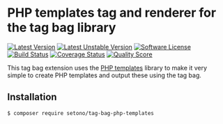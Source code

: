 # PHP templates tag and renderer for the tag bag library

[![Latest Version][ico-version]][link-packagist]
[![Latest Unstable Version][ico-unstable-version]][link-packagist]
[![Software License][ico-license]](LICENSE)
[![Build Status][ico-github-actions]][link-github-actions]
[![Coverage Status][ico-code-coverage]][link-code-coverage]
[![Quality Score][ico-code-quality]][link-code-quality]

This tag bag extension uses the [PHP templates](https://github.com/Setono/php-templates) library to make it very simple
to create PHP templates and output these using the tag bag.

## Installation
```bash
$ composer require setono/tag-bag-php-templates
```

[ico-version]: https://poser.pugx.org/setono/tag-bag-php-templates/v/stable
[ico-unstable-version]: https://poser.pugx.org/setono/tag-bag-php-templates/v/unstable
[ico-license]: https://poser.pugx.org/setono/tag-bag-php-templates/license
[ico-github-actions]: https://github.com/Setono/tag-bag-php-templates/workflows/build/badge.svg
[ico-code-coverage]: https://img.shields.io/scrutinizer/coverage/g/Setono/tag-bag-php-templates.svg
[ico-code-quality]: https://img.shields.io/scrutinizer/g/Setono/tag-bag-php-templates.svg

[link-packagist]: https://packagist.org/packages/setono/tag-bag-php-templates
[link-github-actions]: https://github.com/Setono/tag-bag-php-templates/actions
[link-code-coverage]: https://scrutinizer-ci.com/g/Setono/tag-bag-php-templates/code-structure
[link-code-quality]: https://scrutinizer-ci.com/g/Setono/tag-bag-php-templates
